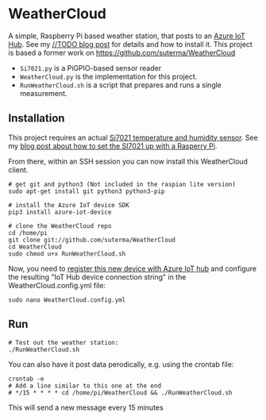 # WeatherCloud

A simple, Raspberry Pi based weather station, that posts to an [Azure IoT Hub](https://azure.microsoft.com/en-us/services/iot-hub/). See my [//TODO blog post](https://qrys.ch) for details and how to install it. This project is based a former work on https://github.com/suterma/WeatherCloud

 - `Si7021.py` is a PiGPIO-based sensor reader
 - `WeatherCloud.py` is the implementation for this project.
 - `RunWeatherCloud.sh` is a script that prepares and runs a single measurement.
 
## Installation
This project requires an actual [Si7021 temperature and humidity sensor](https://www.digitec.ch/de/s1/product/adafruit-si7021-sensor-elektronikmodul-6310870). See my [blog post about how to set the SI7021 up with a Rasperry Pi](https://qrys.ch/a-raspberry-pi-based-weather-station-posting-to-wordpress/#setting-up-the-si7021-sensor). 

From there, within an SSH session you can now install this WeatherCloud client.

    # get git and python3 (Not included in the raspian lite version)
    sudo apt-get install git python3 python3-pip
    
    # install the Azure IoT device SDK
    pip3 install azure-iot-device
     
    # clone the WeatherCloud repo
    cd /home/pi
    git clone git://github.com/suterma/WeatherCloud
    cd WeatherCloud
    sudo chmod u+x RunWeatherCloud.sh
    
Now, you need to [register this new device with Azure IoT hub](https://docs.microsoft.com/en-us/azure/iot-hub/iot-hub-python-python-device-management-get-started#register-a-new-device-in-the-iot-hub) and configure the resulting "IoT Hub device connection string" in the WeatherCloud.config.yml file:

    sudo nano WeatherCloud.config.yml
    
 ## Run
 
    # Test out the weather station:
    ./RunWeatherCloud.sh
    
You can also have it post data perodically, e.g. using the crontab file:

    crontab -e
    # Add a line similar to this one at the end
    # */15 * * * * cd /home/pi/WeatherCloud && ./RunWeatherCloud.sh
    
This will send a new message every 15 minutes
